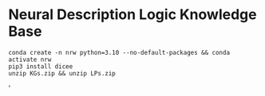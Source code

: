 # Neural Description Logic Knowledge Base



```
conda create -n nrw python=3.10 --no-default-packages && conda activate nrw
pip3 install dicee
unzip KGs.zip && unzip LPs.zip
```



'